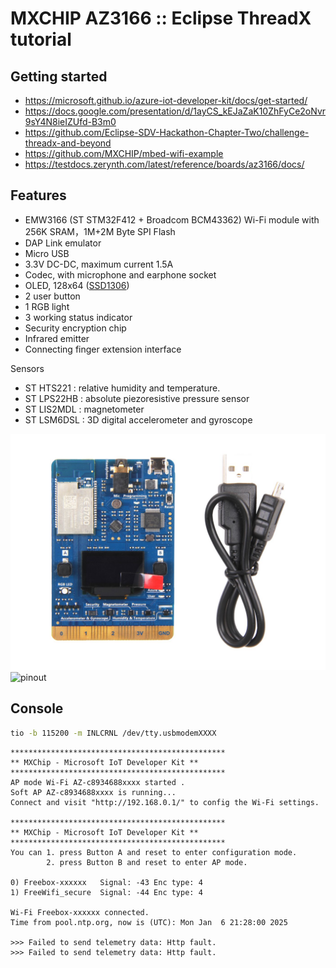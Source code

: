 # MXCHIP AZ3166 :: Eclipse ThreadX tutorial

## Getting started

* https://microsoft.github.io/azure-iot-developer-kit/docs/get-started/
* https://docs.google.com/presentation/d/1ayCS_kEJaZaK10ZhFyCe2oNvr9sY4N8ieIZUfd-B3m0
* https://github.com/Eclipse-SDV-Hackathon-Chapter-Two/challenge-threadx-and-beyond
* https://github.com/MXCHIP/mbed-wifi-example
* https://testdocs.zerynth.com/latest/reference/boards/az3166/docs/

## Features

* EMW3166 (ST STM32F412 + Broadcom BCM43362) Wi-Fi module with 256K SRAM，1M+2M Byte SPI Flash
* DAP Link emulator
* Micro USB
* 3.3V DC-DC, maximum current 1.5A
* Codec, with microphone and earphone socket
* OLED, 128x64 ([SSD1306](https://cdn-shop.adafruit.com/datasheets/SSD1306.pdf))
* 2 user button
* 1 RGB light
* 3 working status indicator
* Security encryption chip
* Infrared emitter
* Connecting finger extension interface

Sensors
* ST HTS221 : relative humidity and temperature.
* ST LPS22HB : absolute piezoresistive pressure sensor
* ST LIS2MDL : magnetometer
* ST LSM6DSL : 3D digital accelerometer and gyroscope

![mxchip-az3166](media/mxchip-az3166-01.jpg)
![pinout](media/az3167_pin_io.jpg)

## Console

```bash
tio -b 115200 -m INLCRNL /dev/tty.usbmodemXXXX
```

```
************************************************
** MXChip - Microsoft IoT Developer Kit **
************************************************
AP mode Wi-Fi AZ-c8934688xxxx started .
Soft AP AZ-c8934688xxxx is running...
Connect and visit "http://192.168.0.1/" to config the Wi-Fi settings.

************************************************
** MXChip - Microsoft IoT Developer Kit **
************************************************
You can 1. press Button A and reset to enter configuration mode.
        2. press Button B and reset to enter AP mode.

0) Freebox-xxxxxx	Signal: -43	Enc type: 4
1) FreeWifi_secure	Signal: -44	Enc type: 4

Wi-Fi Freebox-xxxxxx connected.
Time from pool.ntp.org, now is (UTC): Mon Jan  6 21:28:00 2025

>>> Failed to send telemetry data: Http fault.
>>> Failed to send telemetry data: Http fault.
```

